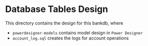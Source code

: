 # Database Tables Design

This directory contains the design for this bankdb, where
- `powerdesigner-models` contains model design in `Power Designer`
- `account_log.sql` creates the logs for account operations
